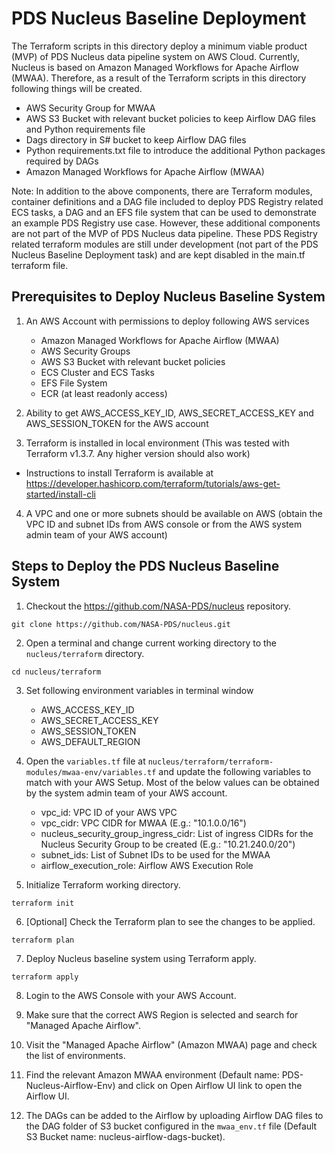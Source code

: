 # PDS Nucleus Baseline Deployment

The Terraform scripts in this directory deploy a minimum viable product (MVP) of PDS Nucleus data pipeline
system on AWS Cloud. Currently, Nucleus is based on Amazon Managed Workflows for Apache Airflow (MWAA).
Therefore, as a result of the Terraform scripts in this directory following things will be created.
- AWS Security Group for MWAA
- AWS S3 Bucket with relevant bucket policies to keep Airflow DAG files and Python requirements file
- Dags directory in S# bucket to keep Airflow DAG files
- Python requirements.txt file to introduce the additional Python packages required by DAGs
- Amazon Managed Workflows for Apache Airflow (MWAA)


Note: In addition to the above components, there are Terraform modules, container definitions and a DAG file
included to deploy PDS Registry related ECS tasks, a DAG and an EFS file system that can be used to demonstrate 
an example PDS Registry use case. However, these additional components are not part of the MVP of 
PDS Nucleus data pipeline. These PDS Registry related terraform modules are still under development (not part of the PDS Nucleus Baseline Deployment task)
and are kept disabled in the main.tf terraform file.


## Prerequisites to Deploy Nucleus Baseline System

1. An AWS Account with permissions to deploy following AWS services
   - Amazon Managed Workflows for Apache Airflow (MWAA)
   - AWS Security Groups
   - AWS S3 Bucket with relevant bucket policies
   - ECS Cluster and ECS Tasks
   - EFS File System
   - ECR (at least readonly access)

2. Ability to get AWS_ACCESS_KEY_ID, AWS_SECRET_ACCESS_KEY and AWS_SESSION_TOKEN for the AWS account

3. Terraform is installed in local environment (This was tested with Terraform v1.3.7. Any higher version should also work)
 - Instructions to install Terraform is available at https://developer.hashicorp.com/terraform/tutorials/aws-get-started/install-cli 

4. A VPC and one or more subnets should be available on AWS (obtain the VPC ID and subnet IDs from AWS console or from the AWS
system admin team of your AWS account)


## Steps to Deploy the PDS Nucleus Baseline System

1. Checkout the https://github.com/NASA-PDS/nucleus repository.

```shell
git clone https://github.com/NASA-PDS/nucleus.git
```

2. Open a terminal and change current working directory to the `nucleus/terraform` directory.

```shell
cd nucleus/terraform
```

3. Set following environment variables in terminal window
    - AWS_ACCESS_KEY_ID
    - AWS_SECRET_ACCESS_KEY
    - AWS_SESSION_TOKEN
    - AWS_DEFAULT_REGION

4. Open the `variables.tf` file at `nucleus/terraform/terraform-modules/mwaa-env/variables.tf` and
update the following variables to match with your AWS Setup. Most of the below values can be obtained by
the system admin team of your AWS account.

    - vpc_id:  VPC ID of your AWS VPC
    - vpc_cidr: VPC CIDR for MWAA (E.g.: "10.1.0.0/16")
    - nucleus_security_group_ingress_cidr: List of ingress CIDRs for the Nucleus Security Group to be created (E.g.: "10.21.240.0/20")
    - subnet_ids: List of Subnet IDs to be used for the MWAA
    - airflow_execution_role: Airflow AWS Execution Role

5. Initialize Terraform working directory.

```shell
terraform init
```


6. [Optional] Check the Terraform plan to see the changes to be applied.

```shell
terraform plan
```


7. Deploy Nucleus baseline system using Terraform apply.

```shell
terraform apply
```

8. Login to the AWS Console with your AWS Account.

9. Make sure that the correct AWS Region is selected and search for "Managed Apache Airflow".

10. Visit the "Managed Apache Airflow" (Amazon MWAA) page and check the list of environments.

11. Find the relevant Amazon MWAA environment (Default name: PDS-Nucleus-Airflow-Env) and click on
    Open Airflow UI link to open the Airflow UI.

12. The DAGs can be added to the Airflow by uploading Airflow DAG files to the DAG folder of S3 bucket
configured in the `mwaa_env.tf` file (Default S3 Bucket name: nucleus-airflow-dags-bucket).
